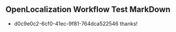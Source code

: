 ## OpenLocalization Workflow Test MarkDown
* d0c9e0c2-6cf0-41ec-9f81-764dca522546 
thanks!<!--HONumber=Mar16_HO2-->
